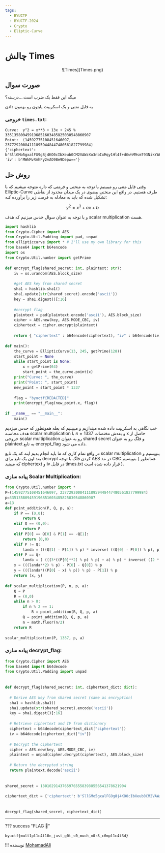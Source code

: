 ```yaml
---
tags:
  - BYUCTF
  - BYUCTF-2024
  - Crypto  
  - Eliptic-Curve
---
```



# چالش Times

<center> 
![Times](Times.png)
</center>

## صورت سوال
میگه این فقط یک ضرب است....درسته؟


یه فایل متنی و یک اسکریپت پایتون رو بهمون دادن

### خروجی `times.txt`:
```
Curve:  y^2 = x**3 + 13x + 245 % 335135809459196851603485825030548860907
Point:  (14592775108451646097, 237729200841118959448447480561827799984)
{'ciphertext': b'SllGMo5gxalFG9g8j4KO0cIbXeub0CM2VAWzXo3nbIxMqy1Hl4f+dGwhM9sm793NikYA0EjxvFyRMcU2tKj54Q==', 'iv': b'MWkMvRmhFy2vAO9Be9Depw=='}
```

## روش حل

وقتی فایل متنی رو میبینیم با توجه به منحنی و فرمتی که داره متوجه میشیم که با Elliptic-Curve طرف هستیم. در واقع این منحنی بیضوی در یک میدان محدود از نقاطی تشکیل شده که باید به معادله به فرمت زیر را برآورده کنه:

$$y^2 =x^3 + ax + b$$

و با توجه به عنوان سوال حدس میزنیم که هدف scalar  multiplication هست.

```python linenums="1"
import hashlib
from Crypto.Cipher import AES 
from Crypto.Util.Padding import pad, unpad
from ellipticcurve import * # I'll use my own library for this
from base64 import b64encode
import os
from Crypto.Util.number import getPrime

def encrypt_flag(shared_secret: int, plaintext: str):
    iv = os.urandom(AES.block_size)

    #get AES key from shared secret
    sha1 = hashlib.sha1()
    sha1.update(str(shared_secret).encode('ascii'))
    key = sha1.digest()[:16]

    #encrypt flag
    plaintext = pad(plaintext.encode('ascii'), AES.block_size)
    cipher = AES.new(key, AES.MODE_CBC, iv)
    ciphertext = cipher.encrypt(plaintext)

    return { "ciphertext" : b64encode(ciphertext), "iv" : b64encode(iv) }
    
def main():
    the_curve = EllipticCurve(13, 245, getPrime(128))
    start_point = None
    while start_point is None:
        x = getPrime(64)
        start_point = the_curve.point(x)
    print("Curve: ", the_curve)
    print("Point: ", start_point)
    new_point = start_point * 1337

    flag = "byuctf{REDACTED}"
    print(encrypt_flag(new_point.x, flag))

if __name__ == "__main__":
    main()
```

خب نگاهی به اسکریپت داده شده میندازیم و میبینیم که بعله همونطور که حدس میزدیم هدف محاسبه scalar multiplication با $n=1337$ و بعدش مختصات x حاصل از خروجی scalar multiplication رو به عنوان shared secret و فلگ رو به عنوان plaintext به تابع encrypt_flag داده می شود.


در واقع تمام کاری که ما باید انجام بدیم اینه که یک تابع scalar multiplication بنویسیم و بعد اون یک تابع برای decrypt کردن فلگ با توجه AES در مد CBC بنویسیم ( همانطور که میبنید ciphertext و iv در فایل times.txt قرار داده شده است ).


### پیاده سازی Scalar Multiplication:
```python linenums="1"
from Crypto.Util.number import *
P=(14592775108451646097, 237729200841118959448447480561827799984)
p=335135809459196851603485825030548860907
a=13
def point_addition(P, Q, p, a):
    if P == (0,0):
        return Q
    elif Q == (0,0):
        return P
    elif P[0] == Q[0] & P[1] == -Q[1]:
        return (0,0)
    elif P != Q:
        landa = (((Q[1] - P[1]) % p) * inverse( ((Q[0] - P[0]) % p), p)) % p
    elif P == Q:
        landa = ( (((3*((P[0]**2) % p) % p) + a) % p) * inverse( ((2 * P[1]) % p), p)) % p
    x = (((landa**2) % p) - P[0] - Q[0]) % p
    y = (((landa*((P[0] - x) % p)) % p) - P[1]) % p
    return (x, y)

def scalar_multiplication(P, n, p, a):
    Q = P
    R = (0,0)
    while n > 0:
        if n % 2 == 1:
            R = point_addition(R, Q, p, a)
        Q = point_addition(Q, Q, p, a)
        n = math.floor(n/2)
    return R

scalar_multiplication(P, 1337, p, a)
```

### پیاده سازی decrypt_flag:
```python
from Crypto.Cipher import AES
from base64 import b64decode
from Crypto.Util.Padding import unpad


def decrypt_flag(shared_secret: int, ciphertext_dict: dict):

  # Derive AES key from shared secret (same as encryption)
  sha1 = hashlib.sha1()
  sha1.update(str(shared_secret).encode('ascii'))
  key = sha1.digest()[:16]

  # Retrieve ciphertext and IV from dictionary
  ciphertext = b64decode(ciphertext_dict["ciphertext"])
  iv = b64decode(ciphertext_dict["iv"])

  # Decrypt the ciphertext
  cipher = AES.new(key, AES.MODE_CBC, iv)
  plaintext = unpad(cipher.decrypt(ciphertext), AES.block_size)

  # Return the decrypted string
  return plaintext.decode('ascii')


shared_secret = 130102914376597655583988556541378621904

ciphertext_dict = {'ciphertext': b'SllGMo5gxalFG9g8j4KO0cIbXeub0CM2VAWzXo3nbIxMqy1Hl4f+dGwhM9sm793NikYA0EjxvFyRMcU2tKj54Q==', 'iv': b'MWkMvRmhFy2vAO9Be9Depw=='}


decrypt_flag(shared_secret, ciphertext_dict)
```



---
??? success "FLAG :triangular_flag_on_post:"
    <div dir="ltr">`byuctf{mult1pl1c4t10n_just_g0t_s0_much_m0r3_c0mpl1c4t3d}`</div>


!!! نویسنده
    [MohamadAli](https://github.com/wh1te-r0s3)

